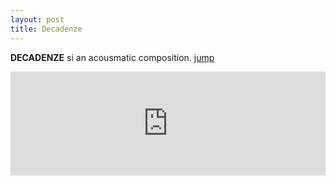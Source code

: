 ```yaml
---
layout: post
title: Decadenze
---
```


**DECADENZE** si an acousmatic composition. [jump](https://soundcloud.com/giuseppe-silvi/decadenze)

<iframe width="100%" height="166" scrolling="no" frameborder="no" src="https://w.soundcloud.com/player/?url=https%3A//api.soundcloud.com/tracks/142330312&amp;color=ac4142&amp;auto_play=false&amp;hide_related=false&amp;show_artwork=true"></iframe>